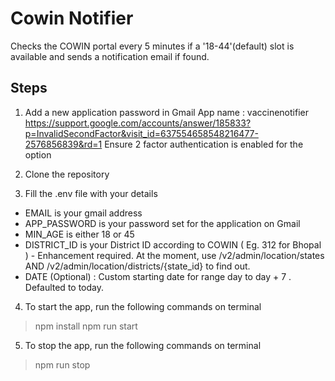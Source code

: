 # Cowin Notifier
Checks the COWIN portal every 5 minutes if a '18-44'(default) slot is available and sends a notification email if found.

## Steps
1. Add a new application password in Gmail
App name : vaccinenotifier
https://support.google.com/accounts/answer/185833?p=InvalidSecondFactor&visit_id=637554658548216477-2576856839&rd=1
Ensure 2 factor authentication is enabled for the option

2. Clone the repository

3. Fill the .env file with your details

* EMAIL is your gmail address
* APP_PASSWORD is your password set for the application on Gmail
* MIN_AGE is either 18 or 45
* DISTRICT_ID is your District ID according to COWIN ( Eg. 312 for Bhopal ) - Enhancement required. At the moment, use /v2/admin/location/states AND /v2/admin/location/districts/{state_id} to find out.
* DATE (Optional) : Custom starting date for range day to day + 7 . Defaulted to today.

4. To start the app, run the following commands on terminal

> npm install 
> npm run start

5. To stop the app, run the following commands on terminal

> npm run stop



